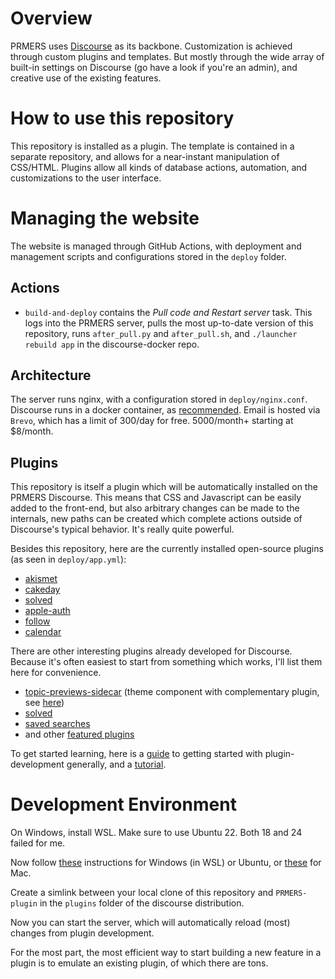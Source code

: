 # Overview
PRMERS uses [Discourse](https://www.discourse.org/) as its backbone.
Customization is achieved through custom plugins and templates.
But mostly through the wide array of built-in settings on Discourse (go have a look if you're an admin),
  and creative use of the existing features.

# How to use this repository
This repository is installed as a plugin.
The template is contained in a separate repository, and allows for a near-instant manipulation of CSS/HTML.
Plugins allow all kinds of database actions, automation, and customizations to the user interface.

# Managing the website
The website is managed through GitHub Actions, with deployment and management scripts and configurations stored in the `deploy` folder.

## Actions
+ `build-and-deploy` contains the *Pull code and Restart server* task. This logs into the PRMERS server, pulls the most up-to-date version of this repository, runs `after_pull.py` and `after_pull.sh`, and `./launcher rebuild app` in the discourse-docker repo.

## Architecture
The server runs nginx, with a configuration stored in `deploy/nginx.conf`.
Discourse runs in a docker container, as [recommended](https://github.com/discourse/discourse/blob/main/docs/INSTALL-cloud.md).
Email is hosted via `Brevo`, which has a limit of 300/day for free. 5000/month+ starting at $8/month.

## Plugins
This repository is itself a plugin which will be automatically installed on the PRMERS Discourse.
This means that CSS and Javascript can be easily added to the front-end, but also arbitrary changes can be made to the internals, new paths can be created which complete actions outside of Discourse's typical behavior. It's really quite powerful.

Besides this repository, here are the currently installed open-source plugins (as seen in `deploy/app.yml`):

+ [akismet](https://github.com/discourse/discourse-akismet.git)
+ [cakeday](https://github.com/discourse/discourse-cakeday.git)
+ [solved](https://github.com/discourse/discourse-solved)
+ [apple-auth](https://github.com/discourse/discourse-apple-auth)
+ [follow](https://github.com/discourse/discourse-follow)
+ [calendar](https://github.com/discourse/discourse-calendar)

There are other interesting plugins already developed for Discourse. Because it's often easiest to start from something which works, I'll list them here for convenience.

+ [topic-previews-sidecar](https://github.com/paviliondev/discourse-topic-previews-sidecar/) (theme component with complementary plugin, see [here](https://meta.discourse.org/t/topic-list-previews-theme-component/209973?u=merefield))
+ [solved](https://github.com/discourse/discourse-solved)
+ [saved searches](https://meta.discourse.org/t/discourse-saved-searches/67901)
+ and other [featured plugins](https://www.discourse.org/plugins)

To get started learning, here is a [guide](https://meta.discourse.org/t/how-do-you-learn-to-build-discourse-plugins/57946/8) to getting started with plugin-development generally, and a [tutorial](https://meta.discourse.org/t/learn-how-to-start-building-stuff-for-discourse-if-youre-newbie-like-myself/45954).

# Development Environment

On Windows, install WSL. Make sure to use Ubuntu 22. Both 18 and 24 failed for me.

Now follow [these](https://meta.discourse.org/t/install-discourse-on-ubuntu-or-debian-for-development/14727) instructions for Windows (in WSL) or Ubuntu, or [these](https://meta.discourse.org/t/install-discourse-on-macos-for-development/15772) for Mac.

Create a simlink between your local clone of this repository and `PRMERS-plugin` in the `plugins` folder of the discourse distribution.

Now you can start the server, which will automatically reload (most) changes from plugin development.

For the most part, the most efficient way to start building a new feature in a plugin is to emulate an existing plugin, of which there are tons.